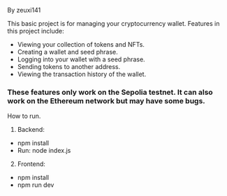 By zeuxi141

This basic project is for managing your cryptocurrency wallet.
Features in this project include:
- Viewing your collection of tokens and NFTs.
- Creating a wallet and seed phrase.
- Logging into your wallet with a seed phrase.
- Sending tokens to another address.
- Viewing the transaction history of the wallet.
### These features only work on the Sepolia testnet. It can also work on the Ethereum network but may have some bugs. ####



How to run.
1. Backend:
- npm install
- Run: node index.js

2. Frontend:
- npm install
- npm run dev
